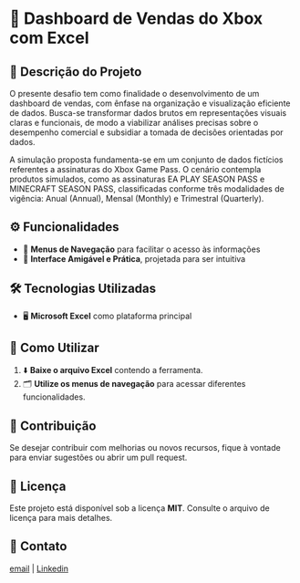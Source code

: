 # 🏦 Dashboard de Vendas do Xbox com Excel

## 📌 Descrição do Projeto
O presente desafio tem como finalidade o desenvolvimento de um dashboard de vendas, com ênfase na organização e visualização eficiente de dados. Busca-se transformar dados brutos em representações visuais claras e funcionais, de modo a viabilizar análises precisas sobre o desempenho comercial e subsidiar a tomada de decisões orientadas por dados.

A simulação proposta fundamenta-se em um conjunto de dados fictícios referentes a assinaturas do Xbox Game Pass. O cenário contempla produtos simulados, como as assinaturas EA PLAY SEASON PASS e MINECRAFT SEASON PASS, classificadas conforme três modalidades de vigência: Anual (Annual), Mensal (Monthly) e Trimestral (Quarterly).


## ⚙️ Funcionalidades
- 📂 **Menus de Navegação** para facilitar o acesso às informações
- 🎨 **Interface Amigável e Prática**, projetada para ser intuitiva

## 🛠 Tecnologias Utilizadas
- 🖥 **Microsoft Excel** como plataforma principal

## 🚀 Como Utilizar
1. ⬇️ **Baixe o arquivo Excel** contendo a ferramenta.
2. 🗂 **Utilize os menus de navegação** para acessar diferentes funcionalidades.

## 🤝 Contribuição
Se desejar contribuir com melhorias ou novos recursos, fique à vontade para enviar sugestões ou abrir um pull request.

## 📜 Licença
Este projeto está disponível sob a licença **MIT**. Consulte o arquivo de licença para mais detalhes.

## 📧 Contato
[email](mailto:fagundz@gmail.com) | 
[Linkedin](https://www.linkedin.com/in/ricardofagundes/)
